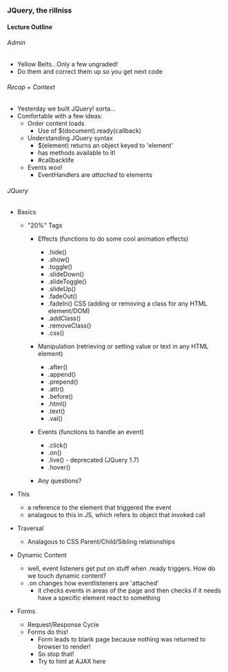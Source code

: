 ### JQuery, the rillniss

#### Lecture Outline

###### Admin
- Yellow Belts...Only a few ungraded!
- Do them and correct them up so you get next code

###### Recap + Context
- Yesterday we built JQuery! sorta...
- Comfortable with a few ideas:
  - Order content loads
    - Use of $(document).ready(callback)
  - Understanding JQuery syntax
    - $(element) returns an object keyed to 'element'
    - has methods available to it!
    - #callbacklife
  - Events woo!
    - EventHandlers are _attached_ to elements

###### JQuery
- Basics
  - "20%" Tags
    - Effects (functions to do some cool animation effects)
      - .hide()
      - .show()
      - .toggle()
      - .slideDown()
      - .slideToggle()
      - .slideUp()
      - .fadeOut()
      - .fadeIn()
    CSS (adding or removing a class for any HTML element/DOM)
      - .addClass()
      - .removeClass()
      - .css()
    - Manipulation (retrieving or setting value or text in any HTML element)
      - .after()
      - .append()
      - .prepend()
      - .attr()
      - .before()
      - .html()
      - .text()
      - .val()
    - Events (functions to handle an event)
      - .click()
      - .on()
      - .live() - deprecated (JQuery 1.7)
      - .hover()

    - Any questions?

- This
  - a reference to the element that triggered the event
  - analagous to this in JS, which refers to object that invoked call
- Traversal
  - Analagous to CSS Parent/Child/Sibling relationships
- Dynamic Content
  - well, event listeners get put on stuff when .ready triggers. How do we touch dynamic content?
  - .on changes how eventlisteners are 'attached'
    - it checks events in areas of the page and then checks if it needs have a specific element react to something
- Forms
  - Request/Response Cycle
  - Forms do this!
    - Form leads to blank page because nothing was returned to browser to render!
    - So stop that!
    - Try to hint at AJAX here
